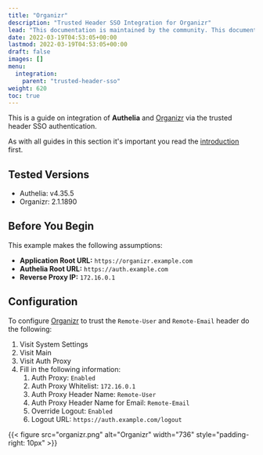 ```yaml
---
title: "Organizr"
description: "Trusted Header SSO Integration for Organizr"
lead: "This documentation is maintained by the community. This documentation is not guaranteed to be complete or up-to-date. If you find an error with this documentation please either make a pull request or start a GitHub Discussion."
date: 2022-03-19T04:53:05+00:00
lastmod: 2022-03-19T04:53:05+00:00
draft: false
images: []
menu:
  integration:
    parent: "trusted-header-sso"
weight: 620
toc: true
---
```


This is a guide on integration of **Authelia** and [Organizr] via the trusted header SSO authentication.

As with all guides in this section it's important you read the [introduction](../introduction.md) first.

## Tested Versions

- Authelia: v4.35.5
- Organizr: 2.1.1890

## Before You Begin

This example makes the following assumptions:

- **Application Root URL:** `https://organizr.example.com`
- **Authelia Root URL:** `https://auth.example.com`
- **Reverse Proxy IP:** `172.16.0.1`

## Configuration

To configure [Organizr] to trust the `Remote-User` and `Remote-Email` header do the following:

1. Visit System Settings
2. Visit Main
3. Visit Auth Proxy
4. Fill in the following information:
   1. Auth Proxy: `Enabled`
   2. Auth Proxy Whitelist: `172.16.0.1`
   3. Auth Proxy Header Name: `Remote-User`
   4. Auth Proxy Header Name for Email: `Remote-Email`
   5. Override Logout: `Enabled`
   6. Logout URL: `https://auth.example.com/logout`


{{< figure src="organizr.png" alt="Organizr" width="736" style="padding-right: 10px" >}}

[Organizr]: https://organizr.app/
